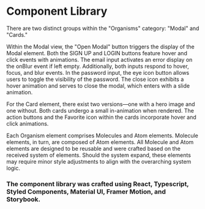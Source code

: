# Component Library

There are two distinct groups within the "Organisms" category: "Modal" and "Cards."

Within the Modal view, the "Open Modal" button triggers the display of the Modal element. Both the SIGN UP and LOGIN buttons feature hover and click events with animations. The email input activates an error display on the onBlur event if left empty. Additionally, both inputs respond to hover, focus, and blur events. In the password input, the eye icon button allows users to toggle the visibility of the password. The close icon exhibits a hover animation and serves to close the modal, which enters with a slide animation.

For the Card element, there exist two versions—one with a hero image and one without. Both cards undergo a small in-animation when rendered. The action buttons and the Favorite icon within the cards incorporate hover and click animations.

Each Organism element comprises Molecules and Atom elements. Molecule elements, in turn, are composed of Atom elements. All Molecule and Atom elements are designed to be reusable and were crafted based on the received system of elements. Should the system expand, these elements may require minor style adjustments to align with the overarching system logic.

### The component library was crafted using React, Typescript, Styled Components, Material UI, Framer Motion, and Storybook.

